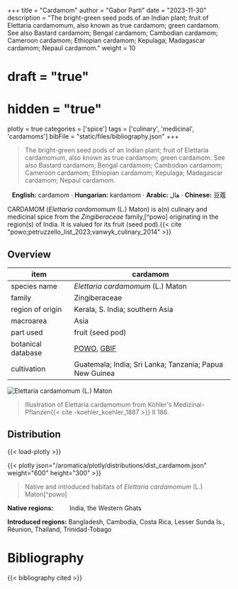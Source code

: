 +++
title = "Cardamom"
author = "Gabor Parti"
date = "2023-11-30"
description = "The bright-green seed pods of an Indian plant; fruit of Elettaria cardamomum, also known as true cardamom; green cardamom. See also Bastard cardamom; Bengal cardamom; Cambodian cardamom; Cameroon cardamom; Ethiopian cardamom; Kepulaga; Madagascar cardamom; Nepaul cardamom."
weight = 10
# draft = "true"
# hidden = "true"
plotly = true
categories = ['spice']
tags = ['culinary', 'medicinal', 'cardamoms']
bibFile = "static/files/bibliography.json"
+++

>The bright-green seed pods of an Indian plant; fruit of Elettaria cardamomum, also known as true cardamom; green cardamom. See also Bastard cardamom; Bengal cardamom; Cambodian cardamom; Cameroon cardamom; Ethiopian cardamom; Kepulaga; Madagascar cardamom; Nepaul cardamom.

<center>

**English:** cardamom · **Hungarian:** kardamom · **Arabic:** <span class="arabic-text" dir="rtl">هال</span> · **Chinese:** <span class="traditional-chinese-text">豆蔻</span> 

</center>

CARDAMOM (*Elettaria cardamomum* (L.) Maton) is a(n) culinary and medicinal spice from the *Zingiberaceae* family,[^powo] originating in the region(s) of India. It is valued for its fruit (seed pod).{{< cite "powo;petruzzello_list_2023;vanwyk_culinary_2014" >}}

## Overview

|       item       |                                             cardamom                                            |
|------------------|-------------------------------------------------------------------------------------------------|
|   species name   |                                *Elettaria cardamomum* (L.) Maton                                |
|      family      |                                          Zingiberaceae                                          |
| region of origin |                                 Kerala, S. India; southern Asia                                 |
|     macroarea    |                                               Asia                                              |
|     part used    |                                         fruit (seed pod)                                        |
|botanical database|[POWO](https://powo.science.kew.org/taxon/796556-1), [GBIF](https://www.gbif.org/species/2759871)|
|    cultivation   |                     Guatemala; India; Sri Lanka; Tanzania; Papua New Guinea                     |

![*Elettaria cardamomum* (L.) Maton](/images/illustrations/cardamom.png?width=40rem "Illustration of Elettaria cardamomum from Köhler's Medizinal-Pflanzen")

>Illustration of Elettaria cardamomum from Köhler's Medizinal-Pflanzen{{< cite -koehler_koehler_1887 >}} II 186.

## Distribution

{{< load-plotly >}}

{{< plotly json="/aromatica/plotly/distributions/dist_cardamom.json" weight="600" height="300" >}}

>Native and introduced habitats of *Elettaria cardamomum* (L.) Maton[^powo]

<p style="text-align:left;">

**Native regions:** &ensp; &ensp; &ensp; India, the Western Ghats

**Introduced regions:** Bangladesh, Cambodia, Costa Rica, Lesser Sunda Is., Réunion, Thailand, Trinidad-Tobago

</p>



# Bibliography

{{< bibliography cited >}}


